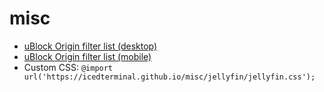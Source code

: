 # misc
- [uBlock Origin filter list (desktop)](filters/desktop.txt)
- [uBlock Origin filter list (mobile)](filters/mobile.txt)
- Custom CSS: `@import url('https://icedterminal.github.io/misc/jellyfin/jellyfin.css');`
